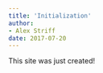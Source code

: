 ```yaml
---
title: 'Initialization'
author:
- Alex Striff
date: 2017-07-20
---
```


This site was just created!

